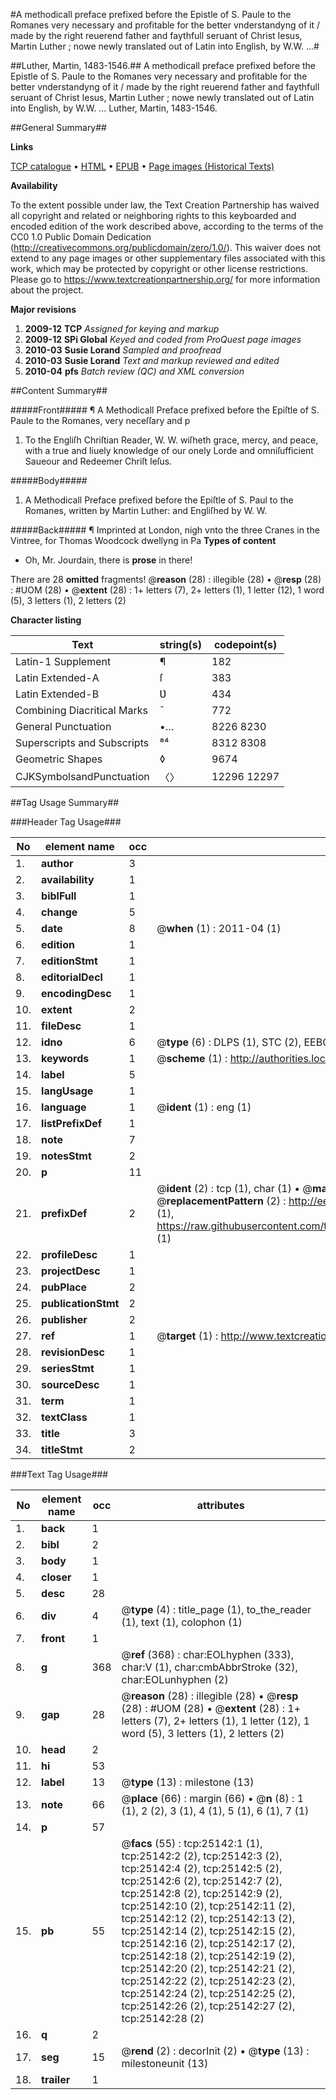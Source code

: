 #A methodicall preface prefixed before the Epistle of S. Paule to the Romanes very necessary and profitable for the better vnderstandyng of it / made by the right reuerend father and faythfull seruant of Christ Iesus, Martin Luther ; nowe newly translated out of Latin into English, by W.W. ...#

##Luther, Martin, 1483-1546.##
A methodicall preface prefixed before the Epistle of S. Paule to the Romanes very necessary and profitable for the better vnderstandyng of it / made by the right reuerend father and faythfull seruant of Christ Iesus, Martin Luther ; nowe newly translated out of Latin into English, by W.W. ...
Luther, Martin, 1483-1546.

##General Summary##

**Links**

[TCP catalogue](http://www.ota.ox.ac.uk/tcp/)  • 
[HTML](http://tei.it.ox.ac.uk/tcp/Texts-HTML/free/A06/A06512.html)  • 
[EPUB](http://tei.it.ox.ac.uk/tcp/Texts-EPUB/free/A06/A06512.epub) • 
[Page images (Historical Texts)](https://historicaltexts.jisc.ac.uk/eebo-22137371e)

**Availability**

To the extent possible under law, the Text Creation Partnership has waived all copyright and related or neighboring rights to this keyboarded and encoded edition of the work described above, according to the terms of the CC0 1.0 Public Domain Dedication (http://creativecommons.org/publicdomain/zero/1.0/). This waiver does not extend to any page images or other supplementary files associated with this work, which may be protected by copyright or other license restrictions. Please go to https://www.textcreationpartnership.org/ for more information about the project.

**Major revisions**

1. __2009-12__ __TCP__ *Assigned for keying and markup*
1. __2009-12__ __SPi Global__ *Keyed and coded from ProQuest page images*
1. __2010-03__ __Susie Lorand__ *Sampled and proofread*
1. __2010-03__ __Susie Lorand__ *Text and markup reviewed and edited*
1. __2010-04__ __pfs__ *Batch review (QC) and XML conversion*

##Content Summary##

#####Front#####
¶ A Methodicall Preface prefixed before the Epiſtle of S. Paule to the Romanes, very neceſſary and p
1. To the Engliſh Chriſtian Reader, W. W. wiſheth grace, mercy, and peace, with a true and liuely knowledge of our onely Lorde and omniſufficient Saueour and Redeemer Chriſt Ieſus.

#####Body#####

1. A Methodicall Preface prefixed before the Epiſtle of S. Paul to the Romanes, written by Martin Luther: and Engliſhed by W. W.

#####Back#####
¶ Imprinted at London, nigh vnto the three Cranes in the Vintree, for Thomas Woodcock dwellyng in Pa
**Types of content**

  * Oh, Mr. Jourdain, there is **prose** in there!

There are 28 **omitted** fragments! 
 @__reason__ (28) : illegible (28)  •  @__resp__ (28) : #UOM (28)  •  @__extent__ (28) : 1+ letters (7), 2+ letters (1), 1 letter (12), 1 word (5), 3 letters (1), 2 letters (2)

**Character listing**


|Text|string(s)|codepoint(s)|
|---|---|---|
|Latin-1 Supplement|¶|182|
|Latin Extended-A|ſ|383|
|Latin Extended-B|Ʋ|434|
|Combining             Diacritical Marks|̄|772|
|General Punctuation|•…|8226 8230|
|Superscripts             and Subscripts|⁸⁴|8312 8308|
|Geometric Shapes|◊|9674|
|CJKSymbolsandPunctuation|〈〉|12296 12297|

##Tag Usage Summary##

###Header Tag Usage###

|No|element name|occ|attributes|
|---|---|---|---|
|1.|__author__|3||
|2.|__availability__|1||
|3.|__biblFull__|1||
|4.|__change__|5||
|5.|__date__|8| @__when__ (1) : 2011-04 (1)|
|6.|__edition__|1||
|7.|__editionStmt__|1||
|8.|__editorialDecl__|1||
|9.|__encodingDesc__|1||
|10.|__extent__|2||
|11.|__fileDesc__|1||
|12.|__idno__|6| @__type__ (6) : DLPS (1), STC (2), EEBO-CITATION (1), OCLC (1), VID (1)|
|13.|__keywords__|1| @__scheme__ (1) : http://authorities.loc.gov/ (1)|
|14.|__label__|5||
|15.|__langUsage__|1||
|16.|__language__|1| @__ident__ (1) : eng (1)|
|17.|__listPrefixDef__|1||
|18.|__note__|7||
|19.|__notesStmt__|2||
|20.|__p__|11||
|21.|__prefixDef__|2| @__ident__ (2) : tcp (1), char (1)  •  @__matchPattern__ (2) : ([0-9\-]+):([0-9IVX]+) (1), (.+) (1)  •  @__replacementPattern__ (2) : http://eebo.chadwyck.com/downloadtiff?vid=$1&page=$2 (1), https://raw.githubusercontent.com/textcreationpartnership/Texts/master/tcpchars.xml#$1 (1)|
|22.|__profileDesc__|1||
|23.|__projectDesc__|1||
|24.|__pubPlace__|2||
|25.|__publicationStmt__|2||
|26.|__publisher__|2||
|27.|__ref__|1| @__target__ (1) : http://www.textcreationpartnership.org/docs/. (1)|
|28.|__revisionDesc__|1||
|29.|__seriesStmt__|1||
|30.|__sourceDesc__|1||
|31.|__term__|1||
|32.|__textClass__|1||
|33.|__title__|3||
|34.|__titleStmt__|2||


###Text Tag Usage###

|No|element name|occ|attributes|
|---|---|---|---|
|1.|__back__|1||
|2.|__bibl__|2||
|3.|__body__|1||
|4.|__closer__|1||
|5.|__desc__|28||
|6.|__div__|4| @__type__ (4) : title_page (1), to_the_reader (1), text (1), colophon (1)|
|7.|__front__|1||
|8.|__g__|368| @__ref__ (368) : char:EOLhyphen (333), char:V (1), char:cmbAbbrStroke (32), char:EOLunhyphen (2)|
|9.|__gap__|28| @__reason__ (28) : illegible (28)  •  @__resp__ (28) : #UOM (28)  •  @__extent__ (28) : 1+ letters (7), 2+ letters (1), 1 letter (12), 1 word (5), 3 letters (1), 2 letters (2)|
|10.|__head__|2||
|11.|__hi__|53||
|12.|__label__|13| @__type__ (13) : milestone (13)|
|13.|__note__|66| @__place__ (66) : margin (66)  •  @__n__ (8) : 1 (1), 2 (2), 3 (1), 4 (1), 5 (1), 6 (1), 7 (1)|
|14.|__p__|57||
|15.|__pb__|55| @__facs__ (55) : tcp:25142:1 (1), tcp:25142:2 (2), tcp:25142:3 (2), tcp:25142:4 (2), tcp:25142:5 (2), tcp:25142:6 (2), tcp:25142:7 (2), tcp:25142:8 (2), tcp:25142:9 (2), tcp:25142:10 (2), tcp:25142:11 (2), tcp:25142:12 (2), tcp:25142:13 (2), tcp:25142:14 (2), tcp:25142:15 (2), tcp:25142:16 (2), tcp:25142:17 (2), tcp:25142:18 (2), tcp:25142:19 (2), tcp:25142:20 (2), tcp:25142:21 (2), tcp:25142:22 (2), tcp:25142:23 (2), tcp:25142:24 (2), tcp:25142:25 (2), tcp:25142:26 (2), tcp:25142:27 (2), tcp:25142:28 (2)|
|16.|__q__|2||
|17.|__seg__|15| @__rend__ (2) : decorInit (2)  •  @__type__ (13) : milestoneunit (13)|
|18.|__trailer__|1||
